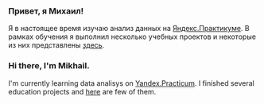 ### Привет, я Михаил!
Я в настоящее время изучаю анализ данных на [Яндекс.Практикуме](https://practicum.yandex.ru/).
В рамках обучения я выполнил несколько учебных проектов и некоторые из них представлены [здесь](https://github.com/MihVorontsov/da-projects).

### Hi there, I'm Mikhail.
I'm currently learning data analisys on [Yandex.Practicum](https://practicum.com/).
I finished several education projects and [here](https://github.com/MihVorontsov/da-projects) are few of them.


<!--


**MihVorontsov/MihVorontsov** is a ✨ _special_ ✨ repository because its `README.md` (this file) appears on your GitHub profile.

Here are some ideas to get you started:

- 🔭 I’m currently working on ...
- 🌱 I’m currently learning ...
- 👯 I’m looking to collaborate on ...
- 🤔 I’m looking for help with ...
- 💬 Ask me about ...
- 📫 How to reach me: ...
- 😄 Pronouns: ...
- ⚡ Fun fact: ...
-->
